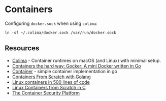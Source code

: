 # Containers

Configuring `docker.sock` when using `colima`:

```
ln -sf ~/.colima/docker.sock /var/run/docker.sock  
```

## Resources

- [Colima](https://github.com/abiosoft/colima) - Container runtimes on macOS (and Linux) with minimal setup.
- [Containers the hard way: Gocker: A mini Docker written in Go](https://github.com/shuveb/containers-the-hard-way)
- [Container](https://github.com/cssivision/container) - simple container implementation in go
- [Containers From Scratch with Golang](https://medium.com/@ssttehrani/containers-from-scratch-with-golang-5276576f9909)
- [Linux containers in 500 lines of code](https://blog.lizzie.io/linux-containers-in-500-loc.html)
- [Linux Containers from Scratch in C](https://github.com/lucavallin/barco)
- [The Container Security Platform](https://gvisor.dev)
